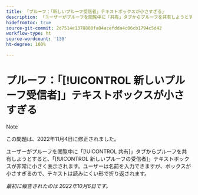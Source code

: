 ```yaml
---
title: 「プルーフ：「新しいプルーフ受信者」テキストボックスが小さすぎる」
description: 「ユーザーがプルーフを閲覧中に「共有」タブからプルーフを共有しようとすると、「新しいプルーフの受信者」テキストボックスが非常に小さく表示されます。」ユーザーは名前を入力できますが、ボックスが小さすぎるので、テキストは読みにくい形で折り返されます。
hidefromtoc: true
source-git-commit: 2d7514e1378880fa84acefdda4c06cb1794c5d42
workflow-type: ht
source-wordcount: '130'
ht-degree: 100%

---
```



# プルーフ：「[!UICONTROL 新しいプルーフ受信者]」テキストボックスが小さすぎる

>[!NOTE]
>
>この問題は、2022年11月4日に修正されました。

<!--This article is on the WF and WFP TOCs-->

ユーザーがプルーフを閲覧中に「[!UICONTROL 共有]」タブからプルーフを共有しようとすると、「[!UICONTROL 新しいプルーフの受信者]」テキストボックスが非常に小さく表示されます。ユーザーは名前を入力できますが、ボックスが小さすぎるので、テキストは読みにくい形で折り返されます。

_最初に報告されたのは 2022年10月6日です。_

